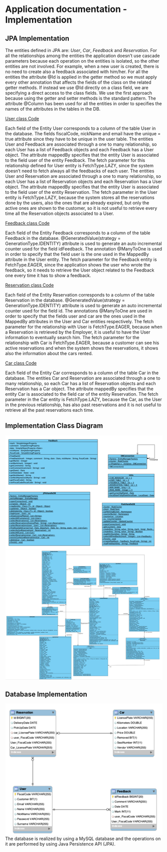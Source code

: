 # Application documentation - Implementation
## JPA Implementation
The entities defined in JPA are: *User*, *Car*, *Feedback* and *Reservation*.
For all the relationships among the entities the application doesn’t use cascade parameters because each operation on the entities is isolated, so the other entities are not involved.
For example, when a new user is created, there is no need to create also a feedback associated with him/her.
For all the entities the attribute @Id is applied in the getter method so we must apply every other annotation that affects the fields of the class on the related getter methods. If instead we use @Id directly on a class field, we are specifying a direct access to the class fields. We use the first approach because using the getter and setter methods is the standard pattern.
The attribute @Column has been used for all the entities in order to specifies the names of the attributes in the tables in the DB.

[User class Code](/src/User.java)

Each field of the Entity User corresponds to a column of the table User in the database.
The fields fiscalCode, nickName and email have the unique = true attribute since they have to be unique in the user table.
The entities User and Feedback are associated through a one to many relationship, so each User has a list of Feedback objects and each Feedback has a User object. The attribute mappedBy specifies that the entity User is associated to the field user of the entity Feedback.
The fetch parameter for this relationship defined for User entity is FetchType.LAZY, since the system doesn’t need to fetch always all the feedbacks of each user.
The entities User and Reservation are associated through a one to many relationship, so each User has a list of Reservation objects and each Reservation has a User object. The attribute mappedBy specifies that the entity User is associated to the field user of the entity Reservation.
The fetch parameter in the User entity is FetchType.LAZY, because the system stores all the reservations done by the users, also the ones that are already expired, but only the active ones are shown to the customer, so it is not useful to retrieve every time all the Reservation objects associated to a User.

[Feedback class Code](/src/Feedback.java)

Each field of the Entity Feedback corresponds to a column of the table Feedback in the database. @GeneratedValue(strategy = GenerationType.IDENTITY) attribute is used to generate an auto incremental counter used for the field idFeedback.
The annotation @ManyToOne is used in order to specify that the field user is the one used in the MappedBy attribute in the User entity.
The fetch parameter for the Feedback entity is FetchType.EAGER, since the application shows the user who wrote the feedback, so it needs to retrieve the User object related to the Feedback one every time it has to show a feedback.

[Reservation class Code](/src/Reservation.java)

Each field of the Entity Reservation corresponds to a column of the table Reservation in the database.
@GeneratedValue(strategy = GenerationType.IDENTITY) attribute is used to generate an auto incremental counter used for the field id.
The annotations @ManyToOne are used in order to specify that the fields user and car are the ones used in the MappedBy attributes in the User and Car entities respectively.
The fetch parameter for the relationship with User is FetchType.EAGER, because when a Reservation is retrieved by the Employer, it is useful to have the User information to eventually search him.
The fetch parameter for the relationship with Car is FetchType.EAGER, because a customer can see his active reservations and when the system shows the reservations, it shows also the information about the cars rented.

[Car class Code](/src/Car.java)

Each field of the Entity Car corresponds to a column of the table Car in the database.
The entities Car and Reservation are associated through a one to many relationship, so each Car has a list of Reservation objects and each Reservation has a Car object. The attribute mappedBy specifies that the entity Car is associated to the field car of the entity Reservation.
The fetch parameter in the Car entity is FetchType.LAZY, because the Car, as the User in the previous relationship, has also past reservations and it is not useful to retrieve all the past reservations each time.

## Implementation Class Diagram
![Implementation class diagram 1](/Images/implementation_classs1.png)
![Implementation class diagram 2](/Images/implementation_classs2.png)

## Database Implementation
![Database Implementation](/Images/database_implementation.png)
The database is realized by using a MySQL database and the operations on it are performed by using Java Persistence API (JPA).